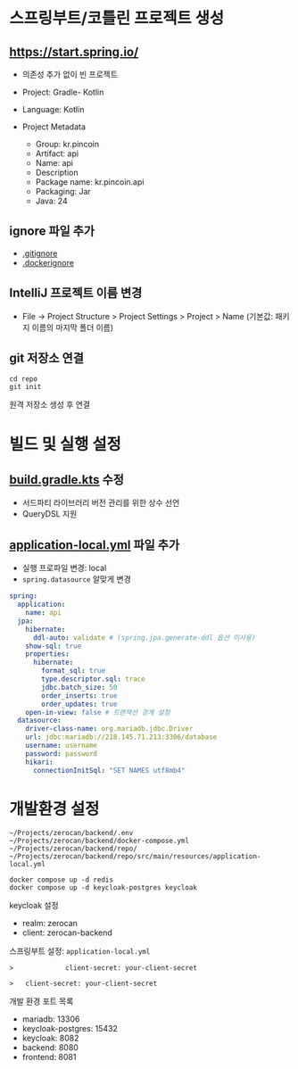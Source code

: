 # 스프링부트/코틀린 프로젝트 생성

## https://start.spring.io/

- 의존성 추가 없이 빈 프로젝트

- Project: Gradle- Kotlin
- Language: Kotlin
- Project Metadata
    - Group: kr.pincoin
    - Artifact: api
    - Name: api
    - Description
    - Package name: kr.pincoin.api
    - Packaging: Jar
    - Java: 24

## ignore 파일 추가

- [.gitignore](/.gitignore)
- [.dockerignore](/.dockerignore)

## IntelliJ 프로젝트 이름 변경

- File → Project Structure > Project Settings > Project > Name (기본값: 패키지 이름의 마지막 폴더 이름)

## git 저장소 연결

```
cd repo
git init
```

원격 저장소 생성 후 연결

# 빌드 및 실행 설정

## [build.gradle.kts](/build.gradle.kts) 수정

- 서드파티 라이브러리 버전 관리를 위한 상수 선언
- QueryDSL 지원

## [application-local.yml](/src/main/resources/application-local.yml) 파일 추가

- 실행 프로파일 변경: local
- `spring.datasource` 알맞게 변경

```yaml
spring:
  application:
    name: api
  jpa:
    hibernate:
      ddl-auto: validate # (spring.jpa.generate-ddl 옵션 미사용)
    show-sql: true
    properties:
      hibernate:
        format_sql: true
        type.descriptor.sql: trace
        jdbc.batch_size: 50
        order_inserts: true
        order_updates: true
    open-in-view: false # 트랜잭션 경계 설정
  datasource:
    driver-class-name: org.mariadb.jdbc.Driver
    url: jdbc:mariadb://218.145.71.213:3306/database
    username: username
    password: password
    hikari:
      connectionInitSql: "SET NAMES utf8mb4"
```

# 개발환경 설정

```
~/Projects/zerocan/backend/.env
~/Projects/zerocan/backend/docker-compose.yml
~/Projects/zerocan/backend/repo/
~/Projects/zerocan/backend/repo/src/main/resources/application-local.yml
```

```
docker compose up -d redis 
docker compose up -d keycloak-postgres keycloak 
```

keycloak 설정

- realm: zerocan
- client: zerocan-backend

스프링부트 설정: `application-local.yml`

```
>             client-secret: your-client-secret

>   client-secret: your-client-secret
```

개발 환경 포트 목록

- mariadb: 13306
- keycloak-postgres: 15432
- keycloak: 8082
- backend: 8080
- frontend: 8081